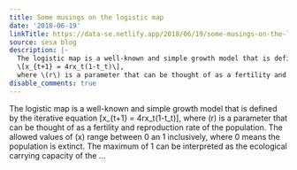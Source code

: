 ```yaml
---
title: Some musings on the logistic map
date: '2018-06-19'
linkTitle: https://data-se.netlify.app/2018/06/19/some-musings-on-the-logistic-map/
source: sesa blog
description: |-
  The logistic map is a well-known and simple growth model that is defined by the iterative equation
  \[x_{t+1} = 4rx_t(1-t_t)\],
  where \(r\) is a parameter that can be thought of as a fertility and reproduction rate of the population. The allowed values of \(x\) range between 0 an 1 inclusively, where 0 means the population is extinct. The maximum of 1 can be interpreted as the ecological carrying capacity of the ...
disable_comments: true
---
```

The logistic map is a well-known and simple growth model that is defined by the iterative equation
\[x_{t+1} = 4rx_t(1-t_t)\],
where \(r\) is a parameter that can be thought of as a fertility and reproduction rate of the population. The allowed values of \(x\) range between 0 an 1 inclusively, where 0 means the population is extinct. The maximum of 1 can be interpreted as the ecological carrying capacity of the ...